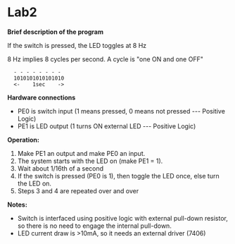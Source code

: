 # Lab2

**Brief description of the program**

If the switch is pressed, the LED toggles at 8 Hz

8 Hz implies 8 cycles per second. A cycle is "one ON and one OFF"

      - - - - - - - - 
      1010101010101010
      <-    1sec    ->
      
      
**Hardware connections**

* PE0 is switch input  (1 means pressed, 0 means not pressed --- Positive Logic)
* PE1 is LED output    (1 turns ON external LED   --- Positive Logic) 

**Operation:**

1. Make PE1 an output and make PE0 an input. 
2. The system starts with the LED on (make PE1 = 1). 
3. Wait about 1/16th of a second
4. If the switch is pressed (PE0 is 1), then toggle the LED once, else turn the LED on. 
5. Steps 3 and 4 are repeated over and over

**Notes:**

* Switch is interfaced using positive logic with external pull-down resistor, so there is no need to engage the internal pull-down.
* LED current draw is >10mA, so it needs an external driver (7406) 
